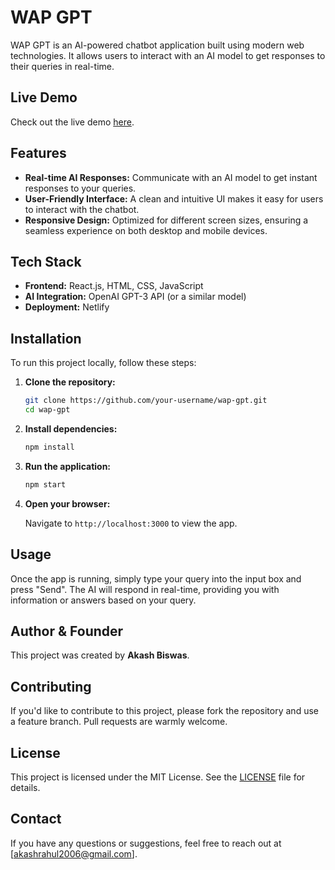 # WAP GPT

WAP GPT is an AI-powered chatbot application built using modern web technologies. It allows users to interact with an AI model to get responses to their queries in real-time.

## Live Demo
Check out the live demo [here](https://wappgpt.netlify.app/).

## Features

- **Real-time AI Responses:** Communicate with an AI model to get instant responses to your queries.
- **User-Friendly Interface:** A clean and intuitive UI makes it easy for users to interact with the chatbot.
- **Responsive Design:** Optimized for different screen sizes, ensuring a seamless experience on both desktop and mobile devices.

## Tech Stack

- **Frontend:** React.js, HTML, CSS, JavaScript
- **AI Integration:** OpenAI GPT-3 API (or a similar model)
- **Deployment:** Netlify

## Installation

To run this project locally, follow these steps:

1. **Clone the repository:**

    ```bash
    git clone https://github.com/your-username/wap-gpt.git
    cd wap-gpt
    ```

2. **Install dependencies:**

    ```bash
    npm install
    ```

3. **Run the application:**

    ```bash
    npm start
    ```

4. **Open your browser:**

    Navigate to `http://localhost:3000` to view the app.

## Usage

Once the app is running, simply type your query into the input box and press "Send". The AI will respond in real-time, providing you with information or answers based on your query.

## Author & Founder

This project was created by **Akash Biswas**.

## Contributing

If you'd like to contribute to this project, please fork the repository and use a feature branch. Pull requests are warmly welcome.

## License

This project is licensed under the MIT License. See the [LICENSE](LICENSE) file for details.

## Contact

If you have any questions or suggestions, feel free to reach out at [akashrahul2006@gmail.com].

